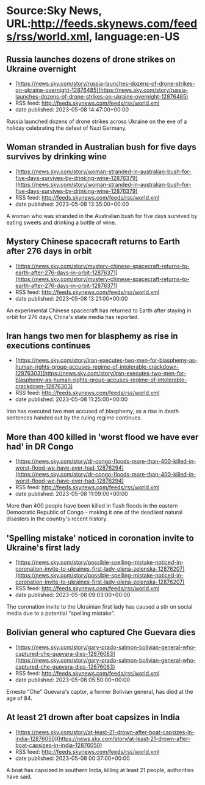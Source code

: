 # Source:Sky News, URL:http://feeds.skynews.com/feeds/rss/world.xml, language:en-US

## Russia launches dozens of drone strikes on Ukraine overnight
 - [https://news.sky.com/story/russia-launches-dozens-of-drone-strikes-on-ukraine-overnight-12876485](https://news.sky.com/story/russia-launches-dozens-of-drone-strikes-on-ukraine-overnight-12876485)
 - RSS feed: http://feeds.skynews.com/feeds/rss/world.xml
 - date published: 2023-05-08 14:47:00+00:00

Russia launched dozens of drone strikes across Ukraine on the eve of a holiday celebrating the defeat of Nazi Germany.

## Woman stranded in Australian bush for five days survives by drinking wine
 - [https://news.sky.com/story/woman-stranded-in-australian-bush-for-five-days-survives-by-drinking-wine-12876379](https://news.sky.com/story/woman-stranded-in-australian-bush-for-five-days-survives-by-drinking-wine-12876379)
 - RSS feed: http://feeds.skynews.com/feeds/rss/world.xml
 - date published: 2023-05-08 13:35:00+00:00

A woman who was stranded in the Australian bush for five days survived by eating sweets and drinking a bottle of wine.

## Mystery Chinese spacecraft returns to Earth after 276 days in orbit
 - [https://news.sky.com/story/mystery-chinese-spacecraft-returns-to-earth-after-276-days-in-orbit-12876371](https://news.sky.com/story/mystery-chinese-spacecraft-returns-to-earth-after-276-days-in-orbit-12876371)
 - RSS feed: http://feeds.skynews.com/feeds/rss/world.xml
 - date published: 2023-05-08 13:21:00+00:00

An experimental Chinese spacecraft has returned to Earth after staying in orbit for 276 days, China's state media has reported.

## Iran hangs two men for blasphemy as rise in executions continues
 - [https://news.sky.com/story/iran-executes-two-men-for-blasphemy-as-human-rights-group-accuses-regime-of-intolerable-crackdown-12876303](https://news.sky.com/story/iran-executes-two-men-for-blasphemy-as-human-rights-group-accuses-regime-of-intolerable-crackdown-12876303)
 - RSS feed: http://feeds.skynews.com/feeds/rss/world.xml
 - date published: 2023-05-08 11:25:00+00:00

Iran has executed two men accused of blasphemy, as a rise in death sentences handed out by the ruling regime continues.

## More than 400 killed in 'worst flood we have ever had' in DR Congo
 - [https://news.sky.com/story/dr-congo-floods-more-than-400-killed-in-worst-flood-we-have-ever-had-12876294](https://news.sky.com/story/dr-congo-floods-more-than-400-killed-in-worst-flood-we-have-ever-had-12876294)
 - RSS feed: http://feeds.skynews.com/feeds/rss/world.xml
 - date published: 2023-05-08 11:09:00+00:00

More than 400&#160;people have been killed in flash floods in the eastern Democratic Republic of Congo - making it one of the deadliest natural disasters in the country's recent history.

## 'Spelling mistake' noticed in coronation invite to Ukraine's first lady
 - [https://news.sky.com/story/possible-spelling-mistake-noticed-in-coronation-invite-to-ukraines-first-lady-olena-zelenska-12876207](https://news.sky.com/story/possible-spelling-mistake-noticed-in-coronation-invite-to-ukraines-first-lady-olena-zelenska-12876207)
 - RSS feed: http://feeds.skynews.com/feeds/rss/world.xml
 - date published: 2023-05-08 09:03:00+00:00

The coronation invite to the Ukrainian first lady has caused a stir on social media  due to a potential "spelling mistake".

## Bolivian general who captured Che Guevara dies
 - [https://news.sky.com/story/gary-prado-salmon-bolivian-general-who-captured-che-guevara-dies-12876083](https://news.sky.com/story/gary-prado-salmon-bolivian-general-who-captured-che-guevara-dies-12876083)
 - RSS feed: http://feeds.skynews.com/feeds/rss/world.xml
 - date published: 2023-05-08 05:50:00+00:00

Ernesto "Che" Guevara's captor, a former Bolivian general, has died at the age of 84.

## At least 21 drown after boat capsizes in India
 - [https://news.sky.com/story/at-least-21-drown-after-boat-capsizes-in-india-12876050](https://news.sky.com/story/at-least-21-drown-after-boat-capsizes-in-india-12876050)
 - RSS feed: http://feeds.skynews.com/feeds/rss/world.xml
 - date published: 2023-05-08 00:37:00+00:00

A boat has capsized in southern India, killing at least 21 people, authorities have said.

